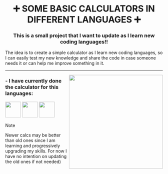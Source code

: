 <h1 align="center"> ➕ SOME BASIC CALCULATORS IN DIFFERENT LANGUAGES ➕ </h1>
<h3 align="center"> This is a small project that I want to update as I learn new coding languages!! </h3>



<p align="left"> 
The idea is to create a simple calculator as I learn new coding languages, so I can easily test my new knowledge and share the code in case someone needs it or can help me improve something in it.

  ---
  
<img align="right" src="https://cdn.pixabay.com/animation/2022/12/05/15/28/15-28-43-29_512.gif" width = 300px> 
<h3 align="left"> - I have currently done the calculator for this languages: </h3>
<p align="left">
<img src="https://upload.wikimedia.org/wikipedia/commons/thumb/c/c3/Python-logo-notext.svg/1869px-Python-logo-notext.svg.png" width="50" height="50">
<img src="https://upload.wikimedia.org/wikipedia/commons/1/19/C_Logo.png" width="50" height="50">
<img src="https://upload.wikimedia.org/wikipedia/commons/thumb/1/18/ISO_C%2B%2B_Logo.svg/1822px-ISO_C%2B%2B_Logo.svg.png" width="50" height="50">
<p align="left">

>[!NOTE]
> Newer calcs may be better than old ones since I am learning and progressively upgrading my skills. For now I have no intention on updating the old ones if not needed)
